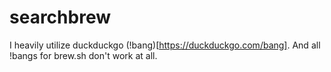 # searchbrew
I heavily utilize duckduckgo (!bang)[https://duckduckgo.com/bang]. And all !bangs for brew.sh don't work at all. 
